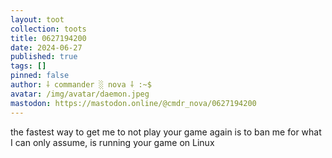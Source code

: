 ```yaml
---
layout: toot
collection: toots
title: 0627194200
date: 2024-06-27
published: true
tags: []
pinned: false
author: ⸸ commander ░ nova ⸸ :~$
avatar: /img/avatar/daemon.jpeg
mastodon: https://mastodon.online/@cmdr_nova/0627194200
---
```


the fastest way to get me to not play your game again is to ban me for what I can only assume, is running your game on Linux
